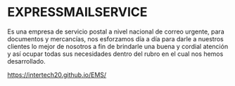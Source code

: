 # EXPRESSMAILSERVICE
Es una empresa de servicio postal a nivel nacional de correo urgente, para documentos y mercancías, nos esforzamos día a día para darle a nuestros clientes lo mejor de nosotros a fin de brindarle una buena y cordial atención y así ocupar todas sus necesidades dentro del rubro en el cual nos hemos desarrollado.


https://intertech20.github.io/EMS/

